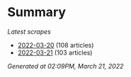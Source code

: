 # Summary
*Latest scrapes*
* [2022-03-20](https://github.com/nuuuwan/news_lk/blob/data/news_lk.2022-03-20.json) (108 articles)
* [2022-03-21](https://github.com/nuuuwan/news_lk/blob/data/news_lk.2022-03-21.json) (103 articles)

*Generated at 02:09PM, March 21, 2022*